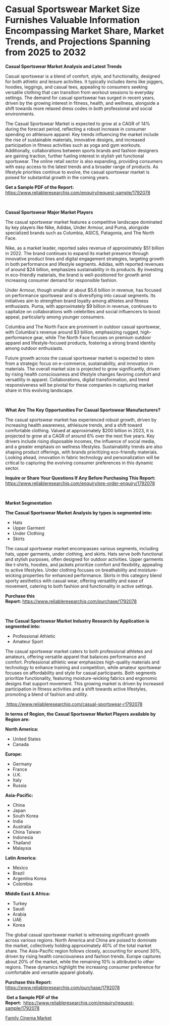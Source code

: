 <p><h1>Casual Sportswear Market Size Furnishes Valuable Information Encompassing Market Share, Market Trends, and Projections Spanning from 2025 to 2032</h1></p><p><strong>Casual Sportswear Market Analysis and Latest Trends</strong></p>
<p><p>Casual sportswear is a blend of comfort, style, and functionality, designed for both athletic and leisure activities. It typically includes items like joggers, hoodies, leggings, and casual tees, appealing to consumers seeking versatile clothing that can transition from workout sessions to everyday settings. The demand for casual sportswear has surged in recent years, driven by the growing interest in fitness, health, and wellness, alongside a shift towards more relaxed dress codes in both professional and social environments.</p><p>The Casual Sportswear Market is expected to grow at a CAGR of 14% during the forecast period, reflecting a robust increase in consumer spending on athleisure apparel. Key trends influencing the market include the rise of sustainable materials, innovative designs, and increased participation in fitness activities such as yoga and gym workouts. Additionally, collaborations between sports brands and fashion designers are gaining traction, further fueling interest in stylish yet functional sportswear. The online retail sector is also expanding, providing consumers with easy access to the latest trends and a broader range of products. As lifestyle priorities continue to evolve, the casual sportswear market is poised for substantial growth in the coming years.</p></p>
<p><strong>Get a Sample PDF of the Report:&nbsp;</strong> <a href="https://www.reliableresearchiq.com/enquiry/request-sample/1792078?utm_campaign=1129&utm_medium=2&utm_source=Github&utm_content=ia&utm_term=08022025&utm_id=casual-sportswear">https://www.reliableresearchiq.com/enquiry/request-sample/1792078</a></p>
<p>&nbsp;</p>
<p><strong>Casual Sportswear Major Market Players</strong></p>
<p><p>The casual sportswear market features a competitive landscape dominated by key players like Nike, Adidas, Under Armour, and Puma, alongside specialized brands such as Columbia, ASICS, Patagonia, and The North Face. </p><p>Nike, as a market leader, reported sales revenue of approximately $51 billion in 2022. The brand continues to expand its market presence through innovative product lines and digital engagement strategies, targeting growth in both performance and lifestyle segments. Adidas, with reported revenues of around $24 billion, emphasizes sustainability in its products. By investing in eco-friendly materials, the brand is well-positioned for growth amid increasing consumer demand for responsible fashion.</p><p>Under Armour, though smaller at about $5.6 billion in revenue, has focused on performance sportswear and is diversifying into casual segments. Its initiatives aim to strengthen brand loyalty among athletes and fitness enthusiasts. Puma, with approximately $9 billion in revenue, continues to capitalize on collaborations with celebrities and social influencers to boost appeal, particularly among younger consumers.</p><p>Columbia and The North Face are prominent in outdoor casual sportswear, with Columbia's revenue around $3 billion, emphasizing rugged, high-performance gear, while The North Face focuses on premium outdoor apparel and lifestyle-focused products, fostering a strong brand identity among outdoor enthusiasts.</p><p>Future growth across the casual sportswear market is expected to stem from a strategic focus on e-commerce, sustainability, and innovation in materials. The overall market size is projected to grow significantly, driven by rising health consciousness and lifestyle changes favoring comfort and versatility in apparel. Collaborations, digital transformation, and trend responsiveness will be pivotal for these companies in capturing market share in this evolving landscape.</p></p>
<p>&nbsp;</p>
<p><strong>What Are The Key Opportunities For Casual Sportswear Manufacturers?</strong></p>
<p><p>The casual sportswear market has experienced robust growth, driven by increasing health awareness, athleisure trends, and a shift toward comfortable clothing. Valued at approximately $200 billion in 2023, it is projected to grow at a CAGR of around 6% over the next five years. Key drivers include rising disposable incomes, the influence of social media, and a greater emphasis on wellness lifestyles. Sustainability trends are also shaping product offerings, with brands prioritizing eco-friendly materials. Looking ahead, innovation in fabric technology and personalization will be critical to capturing the evolving consumer preferences in this dynamic sector.</p></p>
<p><strong>Inquire or Share Your Questions If Any Before Purchasing This Report:</strong> <a href="https://www.reliableresearchiq.com/enquiry/pre-order-enquiry/1792078?utm_campaign=1129&utm_medium=2&utm_source=Github&utm_content=ia&utm_term=08022025&utm_id=casual-sportswear">https://www.reliableresearchiq.com/enquiry/pre-order-enquiry/1792078</a></p>
<p>&nbsp;</p>
<p><strong>Market Segmentation</strong></p>
<p><strong>The Casual Sportswear Market Analysis by types is segmented into:</strong></p>
<p><ul><li>Hats</li><li>Upper Garment</li><li>Under Clothing</li><li>Skirts</li></ul></p>
<p><p>The casual sportswear market encompasses various segments, including hats, upper garments, under clothing, and skirts. Hats serve both functional and stylish purposes, often designed for outdoor activities. Upper garments like t-shirts, hoodies, and jackets prioritize comfort and flexibility, appealing to active lifestyles. Under clothing focuses on breathability and moisture-wicking properties for enhanced performance. Skirts in this category blend sporty aesthetics with casual wear, offering versatility and ease of movement, catering to both fashion and functionality in active settings.</p></p>
<p><strong>Purchase this Report:&nbsp;</strong><a href="https://www.reliableresearchiq.com/purchase/1792078?utm_campaign=1129&utm_medium=2&utm_source=Github&utm_content=ia&utm_term=08022025&utm_id=casual-sportswear">https://www.reliableresearchiq.com/purchase/1792078</a></p>
<p>&nbsp;</p>
<p><strong>The Casual Sportswear Market Industry Research by Application is segmented into:</strong></p>
<p><ul><li>Professional Athletic</li><li>Amateur Sport</li></ul></p>
<p><p>The casual sportswear market caters to both professional athletes and amateurs, offering versatile apparel that balances performance and comfort. Professional athletic wear emphasizes high-quality materials and technology to enhance training and competition, while amateur sportswear focuses on affordability and style for casual participants. Both segments prioritize functionality, featuring moisture-wicking fabrics and ergonomic designs that support movement. This growing market is driven by increased participation in fitness activities and a shift towards active lifestyles, promoting a blend of fashion and utility.</p></p>
<p><a href="https://www.reliableresearchiq.com/casual-sportswear-r1792078?utm_campaign=1129&utm_medium=2&utm_source=Github&utm_content=ia&utm_term=08022025&utm_id=casual-sportswear">&nbsp;https://www.reliableresearchiq.com/casual-sportswear-r1792078</a></p>
<p><strong>In terms of Region, the Casual Sportswear Market Players available by Region are:</strong></p>
<p>
    <p> <strong> North America: </strong>
        <ul>
            <li>United States</li>
            <li>Canada</li>
        </ul>
        </p> 
    <p> <strong> Europe: </strong>
        <ul>
            <li>Germany</li>
            <li>France</li>
            <li>U.K.</li>
            <li>Italy</li>
            <li>Russia</li>
        </ul>
        </p> 
    <p> <strong> Asia-Pacific: </strong>
        <ul>
            <li>China</li>
            <li>Japan</li>
            <li>South Korea</li>
            <li>India</li>
            <li>Australia</li>
            <li>China Taiwan</li>
            <li>Indonesia</li>
            <li>Thailand</li>
            <li>Malaysia</li>
        </ul>
        </p> 
    <p> <strong> Latin America: </strong>
        <ul>
            <li>Mexico</li>
            <li>Brazil</li>
            <li>Argentina Korea</li>
            <li>Colombia</li>
        </ul>
        </p> 
    <p> <strong> Middle East & Africa: </strong>
        <ul>
            <li>Turkey</li>
            <li>Saudi</li>
            <li>Arabia</li>
            <li>UAE</li>
            <li>Korea</li>
        </ul>
    </p>
    </p>
<p><p>The global casual sportswear market is witnessing significant growth across various regions. North America and China are poised to dominate the market, collectively holding approximately 40% of the total market share. The Asia-Pacific region follows closely, accounting for around 30%, driven by rising health consciousness and fashion trends. Europe captures about 20% of the market, while the remaining 10% is attributed to other regions. These dynamics highlight the increasing consumer preference for comfortable and versatile apparel globally.</p></p>
<p><strong>Purchase this Report: </strong><a href="https://www.reliableresearchiq.com/purchase/1792078?utm_campaign=1129&utm_medium=2&utm_source=Github&utm_content=ia&utm_term=08022025&utm_id=casual-sportswear">https://www.reliableresearchiq.com/purchase/1792078</a></p>
<p>&nbsp;<strong>Get a Sample PDF of the Report:&nbsp;&nbsp;</strong><a href="https://www.reliableresearchiq.com/enquiry/request-sample/1792078?utm_campaign=1129&utm_medium=2&utm_source=Github&utm_content=ia&utm_term=08022025&utm_id=casual-sportswear">https://www.reliableresearchiq.com/enquiry/request-sample/1792078</a></p>
<p><strong></strong></p>
<p><p><a href="https://github.com/doljanzwald/Market-Research-Report-List-1/blob/main/family-cinema-market.md?utm_campaign=1129&utm_medium=2&utm_source=Github&utm_content=ia&utm_term=08022025&utm_id=casual-sportswear">Family Cinema Market</a></p></p>